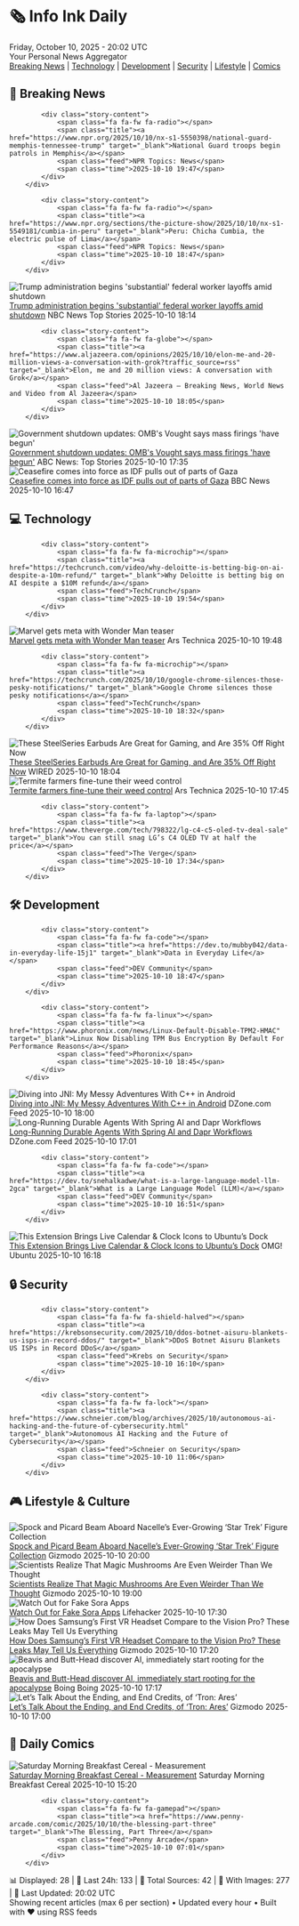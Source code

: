 <!-- Processing 54 RSS feeds at 2025-10-10 20:01:53 UTC -->
<!-- Processing: XKCD -->
<!-- Processing: Saturday Morning Breakfast Cereal -->
<!-- Processing: Garfield -->
<!-- Processing: Cyanide & Happiness -->
<!-- Processing: BBC World News -->
<!-- Processing: NPR News -->
<!-- Processing: CBC News -->
<!-- Error processing https://rss.cbc.ca/lineup/topstories.xml: The read operation timed out -->
<!-- Processing: Associated Press Breaking -->
<!-- Processing: Guardian World News -->
<!-- Processing: TechCrunch -->
<!-- Processing: Ars Technica -->
<!-- Processing: Phoronix Linux News -->
<!-- Processing: It's FOSS -->
<!-- Processing: OMG! Ubuntu -->
<!-- Processing: DistroWatch -->
<!-- Processing: GitHub Blog -->
<!-- Processing: InfoQ -->
<!-- Processing: Martin Fowler -->
<!-- Processing: Coding Horror -->
<!-- Processing: Gizmodo -->
<!-- Processing: Schneier on Security -->
<!-- Generated 6 new posts out of 21 feeds processed -->
<div class="newspaper-header">
    <h1 class="newspaper-title">🗞️ Info Ink Daily</h1>
    <div class="newspaper-date">Friday, October 10, 2025 - 20:02 UTC</div>
    <div class="newspaper-subtitle">Your Personal News Aggregator</div>
</div>

<div class="newspaper-nav">
    <a href="#breaking">Breaking News</a> |
    <a href="#tech">Technology</a> |
    <a href="#dev">Development</a> |
    <a href="#security">Security</a> |
    <a href="#lifestyle">Lifestyle</a> |
    <a href="#webcomics">Comics</a>
</div>

<div class="news-section breaking-news" id="breaking">
<h2 class="section-header">🚨 Breaking News</h2>
<div class="stories-container">
<div class="story">
            
            <div class="story-content">
                <span class="fa fa-fw fa-radio"></span>
                <span class="title"><a href="https://www.npr.org/2025/10/10/nx-s1-5550398/national-guard-memphis-tennessee-trump" target="_blank">National Guard troops begin patrols in Memphis</a></span>
                <span class="feed">NPR Topics: News</span>
                <span class="time">2025-10-10 19:47</span>
            </div>
        </div>
<div class="story">
            
            <div class="story-content">
                <span class="fa fa-fw fa-radio"></span>
                <span class="title"><a href="https://www.npr.org/sections/the-picture-show/2025/10/10/nx-s1-5549181/cumbia-in-peru" target="_blank">Peru: Chicha Cumbia, the electric pulse of Lima</a></span>
                <span class="feed">NPR Topics: News</span>
                <span class="time">2025-10-10 18:47</span>
            </div>
        </div>
<div class="story">
            <img src="https://media-cldnry.s-nbcnews.com/image/upload/t_fit_1500w/rockcms/2025-10/251010-Russ-Vought-Donald-Trump-ch-1349-0bb8e3.jpg" alt="Trump administration begins &#x27;substantial&#x27; federal worker layoffs amid shutdown" class="story-image" loading="lazy" onerror="this.style.display='none'">
            <div class="story-content">
                <span class="fa fa-fw fa-broadcast-tower"></span>
                <span class="title"><a href="https://www.nbcnews.com/politics/trump-administration/trumps-budget-director-says-layoffs-begun-government-shutdown-rcna236923" target="_blank">Trump administration begins &#x27;substantial&#x27; federal worker layoffs amid shutdown</a></span>
                <span class="feed">NBC News Top Stories</span>
                <span class="time">2025-10-10 18:14</span>
            </div>
        </div>
<div class="story">
            
            <div class="story-content">
                <span class="fa fa-fw fa-globe"></span>
                <span class="title"><a href="https://www.aljazeera.com/opinions/2025/10/10/elon-me-and-20-million-views-a-conversation-with-grok?traffic_source=rss" target="_blank">Elon, me and 20 million views: A conversation with Grok</a></span>
                <span class="feed">Al Jazeera – Breaking News, World News and Video from Al Jazeera</span>
                <span class="time">2025-10-10 18:05</span>
            </div>
        </div>
<div class="story">
            <img src="https://s.abcnews.com/images/US/vought-2-gty-gmh-251010_1760115622922_hpMain_4x3t_384.jpg" alt="Government shutdown updates: OMB&#x27;s Vought says mass firings &#x27;have begun&#x27;" class="story-image" loading="lazy" onerror="this.style.display='none'">
            <div class="story-content">
                <span class="fa fa-fw fa-tv"></span>
                <span class="title"><a href="https://abcnews.go.com/Politics/live-updates/government-shutdown-live-updates/?id=126242587" target="_blank">Government shutdown updates: OMB&#x27;s Vought says mass firings &#x27;have begun&#x27;</a></span>
                <span class="feed">ABC News: Top Stories</span>
                <span class="time">2025-10-10 17:35</span>
            </div>
        </div>
<div class="story">
            <img src="https://ichef.bbci.co.uk/ace/standard/240/cpsprodpb/1368/live/28860be0-a5e6-11f0-920e-cb66ee1d5eb0.jpg" alt="Ceasefire comes into force as IDF pulls out of parts of Gaza" class="story-image" loading="lazy" onerror="this.style.display='none'">
            <div class="story-content">
                <span class="fa fa-fw fa-earth-americas"></span>
                <span class="title"><a href="https://www.bbc.com/news/articles/cjw7jp2pxnpo?at_medium=RSS&at_campaign=rss" target="_blank">Ceasefire comes into force as IDF pulls out of parts of Gaza</a></span>
                <span class="feed">BBC News</span>
                <span class="time">2025-10-10 16:47</span>
            </div>
        </div>
</div>
</div>
<div class="news-section tech-news" id="tech">
<h2 class="section-header">💻 Technology</h2>
<div class="stories-container">
<div class="story">
            
            <div class="story-content">
                <span class="fa fa-fw fa-microchip"></span>
                <span class="title"><a href="https://techcrunch.com/video/why-deloitte-is-betting-big-on-ai-despite-a-10m-refund/" target="_blank">Why Deloitte is betting big on AI despite a $10M refund</a></span>
                <span class="feed">TechCrunch</span>
                <span class="time">2025-10-10 19:54</span>
            </div>
        </div>
<div class="story">
            <img src="https://cdn.arstechnica.net/wp-content/uploads/2025/10/wonderman1-500x500.jpg" alt="Marvel gets meta with Wonder Man teaser" class="story-image" loading="lazy" onerror="this.style.display='none'">
            <div class="story-content">
                <span class="fa fa-fw fa-cog"></span>
                <span class="title"><a href="https://arstechnica.com/culture/2025/10/marvel-gets-meta-with-wonder-man-teaser/" target="_blank">Marvel gets meta with Wonder Man teaser</a></span>
                <span class="feed">Ars Technica</span>
                <span class="time">2025-10-10 19:48</span>
            </div>
        </div>
<div class="story">
            
            <div class="story-content">
                <span class="fa fa-fw fa-microchip"></span>
                <span class="title"><a href="https://techcrunch.com/2025/10/10/google-chrome-silences-those-pesky-notifications/" target="_blank">Google Chrome silences those pesky notifications</a></span>
                <span class="feed">TechCrunch</span>
                <span class="time">2025-10-10 18:32</span>
            </div>
        </div>
<div class="story">
            <img src="https://media.wired.com/photos/68e9443e62893a7833fc3ea5/master/pass/Save%20Almost%20$75%20on%20Our%20Favorite%20Gaming%20Earbuds.png" alt="These SteelSeries Earbuds Are Great for Gaming, and Are 35% Off Right Now" class="story-image" loading="lazy" onerror="this.style.display='none'">
            <div class="story-content">
                <span class="fa fa-fw fa-bolt"></span>
                <span class="title"><a href="https://www.wired.com/story/steelseries-arctis-gamebuds-deal-1025/" target="_blank">These SteelSeries Earbuds Are Great for Gaming, and Are 35% Off Right Now</a></span>
                <span class="feed">WIRED</span>
                <span class="time">2025-10-10 18:04</span>
            </div>
        </div>
<div class="story">
            <img src="https://cdn.arstechnica.net/wp-content/uploads/2025/10/GettyImages-90066564-500x500.jpg" alt="Termite farmers fine-tune their weed control" class="story-image" loading="lazy" onerror="this.style.display='none'">
            <div class="story-content">
                <span class="fa fa-fw fa-cog"></span>
                <span class="title"><a href="https://arstechnica.com/science/2025/10/termite-farmers-fine-tune-their-weed-control/" target="_blank">Termite farmers fine-tune their weed control</a></span>
                <span class="feed">Ars Technica</span>
                <span class="time">2025-10-10 17:45</span>
            </div>
        </div>
<div class="story">
            
            <div class="story-content">
                <span class="fa fa-fw fa-laptop"></span>
                <span class="title"><a href="https://www.theverge.com/tech/798322/lg-c4-c5-oled-tv-deal-sale" target="_blank">You can still snag LG’s C4 OLED TV at half the price</a></span>
                <span class="feed">The Verge</span>
                <span class="time">2025-10-10 17:34</span>
            </div>
        </div>
</div>
</div>
<div class="news-section dev-news" id="dev">
<h2 class="section-header">🛠️ Development</h2>
<div class="stories-container">
<div class="story">
            
            <div class="story-content">
                <span class="fa fa-fw fa-code"></span>
                <span class="title"><a href="https://dev.to/mubby042/data-in-everyday-life-15j1" target="_blank">Data in Everyday Life</a></span>
                <span class="feed">DEV Community</span>
                <span class="time">2025-10-10 18:47</span>
            </div>
        </div>
<div class="story">
            
            <div class="story-content">
                <span class="fa fa-fw fa-linux"></span>
                <span class="title"><a href="https://www.phoronix.com/news/Linux-Default-Disable-TPM2-HMAC" target="_blank">Linux Now Disabling TPM Bus Encryption By Default For Performance Reasons</a></span>
                <span class="feed">Phoronix</span>
                <span class="time">2025-10-10 18:45</span>
            </div>
        </div>
<div class="story">
            <img src="https://dz2cdn1.dzone.com/thumbnail?fid=18689067&w=600" alt="Diving into JNI: My Messy Adventures With C++ in Android" class="story-image" loading="lazy" onerror="this.style.display='none'">
            <div class="story-content">
                <span class="fa fa-fw fa-newspaper"></span>
                <span class="title"><a href="https://dzone.com/articles/diving-into-jni-my-messy-adventures-with-c-in-andr" target="_blank">Diving into JNI: My Messy Adventures With C++ in Android</a></span>
                <span class="feed">DZone.com Feed</span>
                <span class="time">2025-10-10 18:00</span>
            </div>
        </div>
<div class="story">
            <img src="https://dz2cdn1.dzone.com/thumbnail?fid=18690879&w=600" alt="Long-Running Durable Agents With Spring AI and Dapr Workflows" class="story-image" loading="lazy" onerror="this.style.display='none'">
            <div class="story-content">
                <span class="fa fa-fw fa-newspaper"></span>
                <span class="title"><a href="https://dzone.com/articles/durable-agents-with-spring-ai-and-dapr" target="_blank">Long-Running Durable Agents With Spring AI and Dapr Workflows</a></span>
                <span class="feed">DZone.com Feed</span>
                <span class="time">2025-10-10 17:01</span>
            </div>
        </div>
<div class="story">
            
            <div class="story-content">
                <span class="fa fa-fw fa-code"></span>
                <span class="title"><a href="https://dev.to/snehalkadwe/what-is-a-large-language-model-llm-2gca" target="_blank">What is a Large Language Model (LLM)</a></span>
                <span class="feed">DEV Community</span>
                <span class="time">2025-10-10 16:51</span>
            </div>
        </div>
<div class="story">
            <img src="https://i0.wp.com/www.omgubuntu.co.uk/wp-content/uploads/2025/10/live-dock-icons-ubuntu.jpg?resize=406%2C232&amp;ssl=1" alt="This Extension Brings Live Calendar &amp; Clock Icons to Ubuntu’s Dock" class="story-image" loading="lazy" onerror="this.style.display='none'">
            <div class="story-content">
                <span class="fa fa-fw fa-ubuntu"></span>
                <span class="title"><a href="https://www.omgubuntu.co.uk/2025/10/live-dock-icons-ubuntu-gnome-extension" target="_blank">This Extension Brings Live Calendar &amp; Clock Icons to Ubuntu’s Dock</a></span>
                <span class="feed">OMG! Ubuntu</span>
                <span class="time">2025-10-10 16:18</span>
            </div>
        </div>
</div>
</div>
<div class="news-section security-news" id="security">
<h2 class="section-header">🔒 Security</h2>
<div class="stories-container">
<div class="story">
            
            <div class="story-content">
                <span class="fa fa-fw fa-shield-halved"></span>
                <span class="title"><a href="https://krebsonsecurity.com/2025/10/ddos-botnet-aisuru-blankets-us-isps-in-record-ddos/" target="_blank">DDoS Botnet Aisuru Blankets US ISPs in Record DDoS</a></span>
                <span class="feed">Krebs on Security</span>
                <span class="time">2025-10-10 16:10</span>
            </div>
        </div>
<div class="story">
            
            <div class="story-content">
                <span class="fa fa-fw fa-lock"></span>
                <span class="title"><a href="https://www.schneier.com/blog/archives/2025/10/autonomous-ai-hacking-and-the-future-of-cybersecurity.html" target="_blank">Autonomous AI Hacking and the Future of Cybersecurity</a></span>
                <span class="feed">Schneier on Security</span>
                <span class="time">2025-10-10 11:06</span>
            </div>
        </div>
</div>
</div>
<div class="news-section lifestyle-news" id="lifestyle">
<h2 class="section-header">🎮 Lifestyle & Culture</h2>
<div class="stories-container">
<div class="story">
            <img src="https://gizmodo.com/app/uploads/2025/10/SDCC_StarTrek_Nacelle_Spock-1280x853.jpg" alt="Spock and Picard Beam Aboard Nacelle’s Ever-Growing ‘Star Trek’ Figure Collection" class="story-image" loading="lazy" onerror="this.style.display='none'">
            <div class="story-content">
                <span class="fa fa-fw fa-computer"></span>
                <span class="title"><a href="https://gizmodo.com/spock-and-picard-beam-aboard-nacelles-ever-growing-star-trek-figure-collection-2000671112" target="_blank">Spock and Picard Beam Aboard Nacelle’s Ever-Growing ‘Star Trek’ Figure Collection</a></span>
                <span class="feed">Gizmodo</span>
                <span class="time">2025-10-10 20:00</span>
            </div>
        </div>
<div class="story">
            <img src="https://gizmodo.com/app/uploads/2025/10/magicmushrooms-1280x853.jpg" alt="Scientists Realize That Magic Mushrooms Are Even Weirder Than We Thought" class="story-image" loading="lazy" onerror="this.style.display='none'">
            <div class="story-content">
                <span class="fa fa-fw fa-computer"></span>
                <span class="title"><a href="https://gizmodo.com/scientists-realize-that-magic-mushrooms-psilocybin-are-even-weirder-than-we-thought-2000671048" target="_blank">Scientists Realize That Magic Mushrooms Are Even Weirder Than We Thought</a></span>
                <span class="feed">Gizmodo</span>
                <span class="time">2025-10-10 19:00</span>
            </div>
        </div>
<div class="story">
            <img src="https://lifehacker.com/imagery/articles/01K77BV2XJQVJW82FT2M7GHG8B/hero-image.jpg" alt="Watch Out for Fake Sora Apps" class="story-image" loading="lazy" onerror="this.style.display='none'">
            <div class="story-content">
                <span class="fa fa-fw fa-life-ring"></span>
                <span class="title"><a href="https://lifehacker.com/tech/watch-out-for-fake-sora-apps?utm_medium=RSS" target="_blank">Watch Out for Fake Sora Apps</a></span>
                <span class="feed">Lifehacker</span>
                <span class="time">2025-10-10 17:30</span>
            </div>
        </div>
<div class="story">
            <img src="https://gizmodo.com/app/uploads/2025/01/Samsung-Project-Moohan-Image-Hero-1280x853.jpg" alt="How Does Samsung’s First VR Headset Compare to the Vision Pro? These Leaks May Tell Us Everything" class="story-image" loading="lazy" onerror="this.style.display='none'">
            <div class="story-content">
                <span class="fa fa-fw fa-computer"></span>
                <span class="title"><a href="https://gizmodo.com/how-does-samsungs-first-vr-headset-compare-to-the-vision-pro-these-leaks-may-tell-us-everything-2000670956" target="_blank">How Does Samsung’s First VR Headset Compare to the Vision Pro? These Leaks May Tell Us Everything</a></span>
                <span class="feed">Gizmodo</span>
                <span class="time">2025-10-10 17:20</span>
            </div>
        </div>
<div class="story">
            <img src="https://i0.wp.com/boingboing.net/wp-content/uploads/2025/10/beavisandbutthead.jpg?fit=480%2C360&amp;quality=60&amp;ssl=1" alt="Beavis and Butt-Head discover AI, immediately start rooting for the apocalypse" class="story-image" loading="lazy" onerror="this.style.display='none'">
            <div class="story-content">
                <span class="fa fa-fw fa-arrow-right"></span>
                <span class="title"><a href="https://boingboing.net/2025/10/10/beavis-and-butt-head-discover-ai-immediately-start-rooting-for-the-apocalypse.html" target="_blank">Beavis and Butt-Head discover AI, immediately start rooting for the apocalypse</a></span>
                <span class="feed">Boing Boing</span>
                <span class="time">2025-10-10 17:17</span>
            </div>
        </div>
<div class="story">
            <img src="https://gizmodo.com/app/uploads/2025/10/Tron-Ares-Jeff-Bridges-1280x853.jpg" alt="Let’s Talk About the Ending, and End Credits, of ‘Tron: Ares’" class="story-image" loading="lazy" onerror="this.style.display='none'">
            <div class="story-content">
                <span class="fa fa-fw fa-computer"></span>
                <span class="title"><a href="https://gizmodo.com/tron-ares-ending-explains-end-credits-scene-jared-leto-2000669201" target="_blank">Let’s Talk About the Ending, and End Credits, of ‘Tron: Ares’</a></span>
                <span class="feed">Gizmodo</span>
                <span class="time">2025-10-10 17:00</span>
            </div>
        </div>
</div>
</div>
<div class="news-section webcomics-section" id="webcomics">
<h2 class="section-header">🎨 Daily Comics</h2>
<div class="stories-container">
<div class="story">
            <img src="https://www.smbc-comics.com/comics/1760073065-20251010.png" alt="Saturday Morning Breakfast Cereal - Measurement" class="story-image" loading="lazy" onerror="this.style.display='none'">
            <div class="story-content">
                <span class="fa fa-fw fa-smile"></span>
                <span class="title"><a href="https://www.smbc-comics.com/comic/measurement" target="_blank">Saturday Morning Breakfast Cereal - Measurement</a></span>
                <span class="feed">Saturday Morning Breakfast Cereal</span>
                <span class="time">2025-10-10 15:20</span>
            </div>
        </div>
<div class="story">
            
            <div class="story-content">
                <span class="fa fa-fw fa-gamepad"></span>
                <span class="title"><a href="https://www.penny-arcade.com/comic/2025/10/10/the-blessing-part-three" target="_blank">The Blessing, Part Three</a></span>
                <span class="feed">Penny Arcade</span>
                <span class="time">2025-10-10 07:01</span>
            </div>
        </div>
</div>
</div>

<div class="newspaper-footer">
    <div class="stats">
        📊 Displayed: 28 | 📅 Last 24h: 133 | 📡 Total Sources: 42 | 📸 With Images: 277 |
        🔄 Last Updated: 20:02 UTC
    </div>
    <div class="footer-note">
        Showing recent articles (max 6 per section) • Updated every hour • Built with ❤️ using RSS feeds
    </div>
</div>
